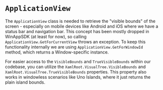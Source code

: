 # `ApplicationView`

The `ApplicationView` class is needed to retrieve the "visible bounds" of the screen - especially on mobile devices like Android and iOS where we have a status bar and navigation bar. This concept has been mostly dropped in WinAppSDK (at least for now), so calling `ApplicationView.GetForCurrentView` throws an exception. To keep this functionality internally we are using `ApplicationView.GetForWindowId` method, which returns a Window-specific instance.

For easier access to the `VisibleBounds` and `TrueVisibleBounds` within our codebase, you can utilize the `XamlRoot.VisualTree.VisibleBounds` and `XamlRoot.VisualTree.TrueVisibleBounds` properties. This property also works in windowless scenarios like Uno Islands, where it just returns the plain island bounds.

